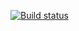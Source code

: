 [![Build status](https://ci.appveyor.com/api/projects/status/nm43agnihvf04g8t?svg=true)](https://ci.appveyor.com/project/VldZhv/u-5-2)

